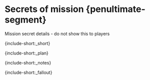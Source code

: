 # Secrets of mission {penultimate-segment}
Mission secret details - do not show this to players

{include-short:_short}

{include-short:_plan}

{include-short:_notes}

{include-short:_fallout}